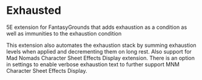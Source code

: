 # Exhausted
5E extension for FantasyGrounds that adds exhaustion as a condition as well as immunities to the exhaustion condition

This extension also automates the exhaustion stack by summing exhaustion levels when applied and decrementing them on long rest. Also support for Mad Nomads Character Sheet Effects Display extension. There is an option in settings to enable verbose exhaustion text to further support MNM Character Sheet Effects Display.